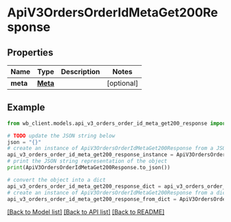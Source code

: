 # ApiV3OrdersOrderIdMetaGet200Response


## Properties

Name | Type | Description | Notes
------------ | ------------- | ------------- | -------------
**meta** | [**Meta**](Meta.md) |  | [optional] 

## Example

```python
from wb_client.models.api_v3_orders_order_id_meta_get200_response import ApiV3OrdersOrderIdMetaGet200Response

# TODO update the JSON string below
json = "{}"
# create an instance of ApiV3OrdersOrderIdMetaGet200Response from a JSON string
api_v3_orders_order_id_meta_get200_response_instance = ApiV3OrdersOrderIdMetaGet200Response.from_json(json)
# print the JSON string representation of the object
print(ApiV3OrdersOrderIdMetaGet200Response.to_json())

# convert the object into a dict
api_v3_orders_order_id_meta_get200_response_dict = api_v3_orders_order_id_meta_get200_response_instance.to_dict()
# create an instance of ApiV3OrdersOrderIdMetaGet200Response from a dict
api_v3_orders_order_id_meta_get200_response_from_dict = ApiV3OrdersOrderIdMetaGet200Response.from_dict(api_v3_orders_order_id_meta_get200_response_dict)
```
[[Back to Model list]](../README.md#documentation-for-models) [[Back to API list]](../README.md#documentation-for-api-endpoints) [[Back to README]](../README.md)


